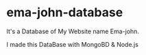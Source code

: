 # ema-john-database

It's a Database of My Website name Ema-john. 

I made this DataBase with MongoBD & Node.js
